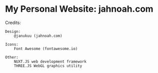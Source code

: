 # My Personal Website: jahnoah.com

Credits:

	Design:
		@janukuu (jahnoah.com)

	Icons:
		Font Awesome (fontawesome.io)

	Other:
		NUXT.JS web development framework
		THREE.JS WebGL graphics utility